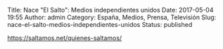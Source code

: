 Title: Nace "El Salto": Medios independientes unidos
Date: 2017-05-04 19:55
Author: admin
Category: España, Medios, Prensa, Televisión
Slug: nace-el-salto-medios-independientes-unidos
Status: published

https://saltamos.net/quienes-saltamos/
